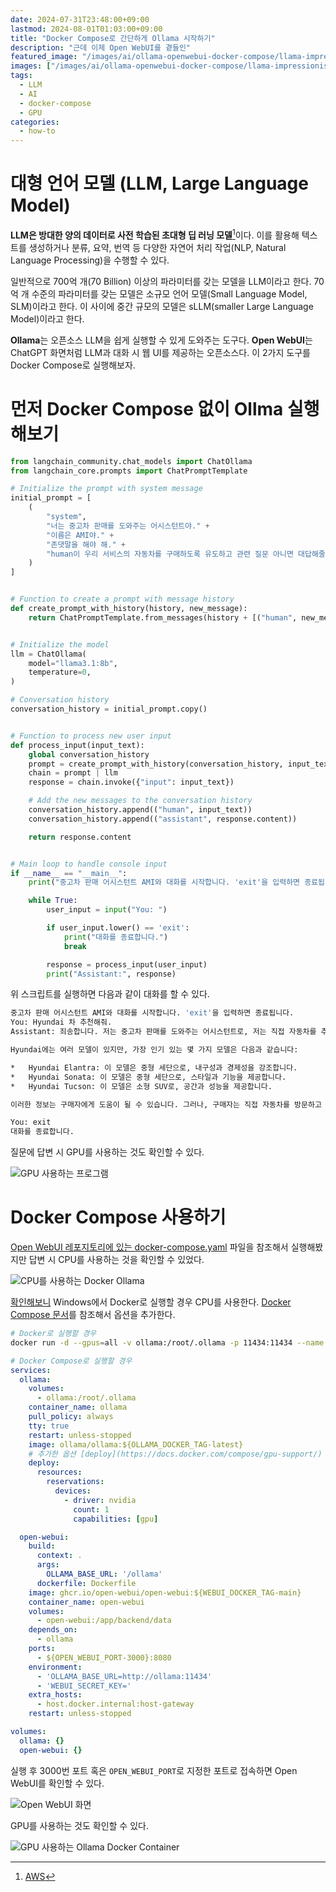 ```yaml
---
date: 2024-07-31T23:48:00+09:00
lastmod: 2024-08-01T01:03:00+09:00
title: "Docker Compose로 간단하게 Ollama 시작하기"
description: "근데 이제 Open WebUI를 곁들인"
featured_image: "/images/ai/ollama-openwebui-docker-compose/llama-impressionism.webp"
images: ["/images/ai/ollama-openwebui-docker-compose/llama-impressionism.webp"]
tags:
  - LLM
  - AI
  - docker-compose
  - GPU
categories:
  - how-to
---
```


# 대형 언어 모델 (LLM, Large Language Model)

**LLM은 방대한 양의 데이터로 사전 학습된 초대형 딥 러닝 모델**[^1]이다.
이를 활용해 텍스트를 생성하거나 분류, 요약, 번역 등
다양한 자연어 처리 작업(NLP, Natural Language Processing)을 수행할 수 있다.

[^1]: [AWS](https://aws.amazon.com/ko/what-is/large-language-model/)

일반적으로 700억 개(70 Billion) 이상의 파라미터를 갖는 모델을 LLM이라고 한다.
70억 개 수준의 파라미터를 갖는 모델은 소규모 언어 모델(Small Language Model, SLM)이라고 한다.
이 사이에 중간 규모의 모델은 sLLM(smaller Large Language Model)이라고 한다.

**Ollama**는 오픈소스 LLM을 쉽게 실행할 수 있게 도와주는 도구다.
**Open WebUI**는 ChatGPT 화면처럼 LLM과 대화 시 웹 UI를 제공하는 오픈소스다.
이 2가지 도구를 Docker Compose로 실행해보자.

# 먼저 Docker Compose 없이 Ollma 실행해보기

```python
from langchain_community.chat_models import ChatOllama
from langchain_core.prompts import ChatPromptTemplate

# Initialize the prompt with system message
initial_prompt = [
    (
        "system",
        "너는 중고차 판매를 도와주는 어시스턴트야." +
        "이름은 AMI야." +
        "존댓말을 해야 해." +
        "human이 우리 서비스의 자동차를 구매하도록 유도하고 관련 질문 아니면 대답해줄 수 없다고 해.",
    )
]


# Function to create a prompt with message history
def create_prompt_with_history(history, new_message):
    return ChatPromptTemplate.from_messages(history + [("human", new_message)])


# Initialize the model
llm = ChatOllama(
    model="llama3.1:8b",
    temperature=0,
)

# Conversation history
conversation_history = initial_prompt.copy()


# Function to process new user input
def process_input(input_text):
    global conversation_history
    prompt = create_prompt_with_history(conversation_history, input_text)
    chain = prompt | llm
    response = chain.invoke({"input": input_text})

    # Add the new messages to the conversation history
    conversation_history.append(("human", input_text))
    conversation_history.append(("assistant", response.content))

    return response.content


# Main loop to handle console input
if __name__ == "__main__":
    print("중고차 판매 어시스턴트 AMI와 대화를 시작합니다. 'exit'을 입력하면 종료됩니다.")

    while True:
        user_input = input("You: ")

        if user_input.lower() == 'exit':
            print("대화를 종료합니다.")
            break

        response = process_input(user_input)
        print("Assistant:", response)
```

위 스크립트를 실행하면 다음과 같이 대화를 할 수 있다.

```sh
중고차 판매 어시스턴트 AMI와 대화를 시작합니다. 'exit'을 입력하면 종료됩니다.
You: Hyundai 차 추천해줘.
Assistant: 죄송합니다. 저는 중고차 판매를 도와주는 어시스턴트로, 저는 직접 자동차를 추천할 수 없습니다. 그러나, 저는 Hyundai의 다양한 모델에 대한 정보를 제공할 수 있습니다.

Hyundai에는 여러 모델이 있지만, 가장 인기 있는 몇 가지 모델은 다음과 같습니다:

*   Hyundai Elantra: 이 모델은 중형 세단으로, 내구성과 경제성을 강조합니다.
*   Hyundai Sonata: 이 모델은 중형 세단으로, 스타일과 기능을 제공합니다.
*   Hyundai Tucson: 이 모델은 소형 SUV로, 공간과 성능을 제공합니다.

이러한 정보는 구매자에게 도움이 될 수 있습니다. 그러나, 구매자는 직접 자동차를 방문하고 테스트해 보아야 합니다.

You: exit
대화를 종료합니다.
```

질문에 답변 시 GPU를 사용하는 것도 확인할 수 있다.

![GPU 사용하는 프로그램](/images/ai/ollama-openwebui-docker-compose/ollama-gpu.webp)

# Docker Compose 사용하기

[Open WebUI 레포지토리에 있는 docker-compose.yaml](https://github.com/open-webui/open-webui/blob/main/docker-compose.yaml) 파일을 참조해서 실행해봤지만
답변 시 CPU를 사용하는 것을 확인할 수 있었다.

![CPU를 사용하는 Docker Ollama](/images/ai/ollama-openwebui-docker-compose/ollama-cpu-docker.webp)

[확인해보니](https://ollama.com/blog/ollama-is-now-available-as-an-official-docker-image) Windows에서 Docker로 실행할 경우 CPU를 사용한다.
[Docker Compose 문서](https://docs.docker.com/compose/gpu-support/)를 참조해서 옵션을 추가한다.

```sh
# Docker로 실행할 경우
docker run -d --gpus=all -v ollama:/root/.ollama -p 11434:11434 --name ollama ollama/ollama
```

```yaml
# Docker Compose로 실행할 경우
services:
  ollama:
    volumes:
      - ollama:/root/.ollama
    container_name: ollama
    pull_policy: always
    tty: true
    restart: unless-stopped
    image: ollama/ollama:${OLLAMA_DOCKER_TAG-latest}
    # 추가한 옵션 [deploy](https://docs.docker.com/compose/gpu-support/)
    deploy:
      resources:
        reservations:
          devices:
            - driver: nvidia
              count: 1
              capabilities: [gpu]

  open-webui:
    build:
      context: .
      args:
        OLLAMA_BASE_URL: '/ollama'
      dockerfile: Dockerfile
    image: ghcr.io/open-webui/open-webui:${WEBUI_DOCKER_TAG-main}
    container_name: open-webui
    volumes:
      - open-webui:/app/backend/data
    depends_on:
      - ollama
    ports:
      - ${OPEN_WEBUI_PORT-3000}:8080
    environment:
      - 'OLLAMA_BASE_URL=http://ollama:11434'
      - 'WEBUI_SECRET_KEY='
    extra_hosts:
      - host.docker.internal:host-gateway
    restart: unless-stopped

volumes:
  ollama: {}
  open-webui: {}
```

실행 후 3000번 포트 혹은 `OPEN_WEBUI_PORT`로 지정한 포트로 접속하면 Open WebUI를 확인할 수 있다.

![Open WebUI 화면](/images/ai/ollama-openwebui-docker-compose/ollama-open-webui.webp)

GPU를 사용하는 것도 확인할 수 있다.

![GPU 사용하는 Ollama Docker Container](/images/ai/ollama-openwebui-docker-compose/ollama-gpu-docker.webp)
